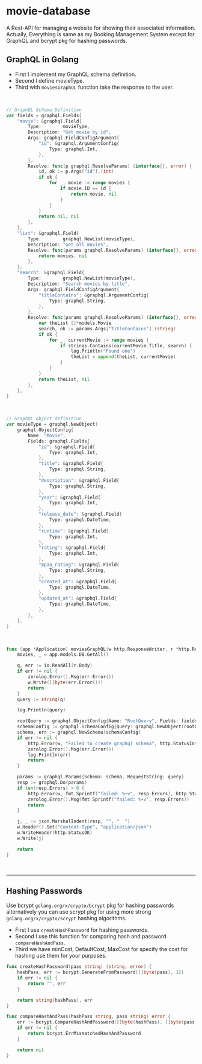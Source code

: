 # movie-database
A Rest-API for managing a website for showing their associated information.
Actually, Everything is same as my Booking Management System except for GraphQL and bcrypt pkg for hashing passwords.

## GraphQL in Golang
- First I implement my GraphQL schema definition.
- Second I define movieType.
- Third with ``` moviesGraphQL ``` function take the response to the user.
<br>

```go
// GraphQL Schema Definition
var fields = graphql.Fields{
	"movie": &graphql.Field{
		Type:        movieType,
		Description: "Get movie by id",
		Args: graphql.FieldConfigArgument{
			"id": &graphql.ArgumentConfig{
				Type: graphql.Int,
			},
		},
		Resolve: func(p graphql.ResolveParams) (interface{}, error) {
			id, ok := p.Args["id"].(int)
			if ok {
				for _, movie := range movies {
					if movie.ID == id {
						return movie, nil
					}
				}
			}
			return nil, nil
		},
	},
	"list": &graphql.Field{
		Type:        graphql.NewList(movieType),
		Description: "Get all movies",
		Resolve: func(params graphql.ResolveParams) (interface{}, error) {
			return movies, nil
		},
	},
	"search": &graphql.Field{
		Type:        graphql.NewList(movieType),
		Description: "Search movies by title",
		Args: graphql.FieldConfigArgument{
			"titleContains": &graphql.ArgumentConfig{
				Type: graphql.String,
			},
		},
		Resolve: func(params graphql.ResolveParams) (interface{}, error) {
			var theList []*models.Movie
			search, ok := params.Args["titleContains"].(string)
			if ok {
				for _, currentMovie := range movies {
					if strings.Contains(currentMovie.Title, search) {
						log.Println("Found one")
						theList = append(theList, currentMovie)
					}
				}
			}
			return theList, nil
		},
	},
}

```
<br>

```go
// GraphQL object definition
var movieType = graphql.NewObject(
	graphql.ObjectConfig{
		Name: "Movie",
		Fields: graphql.Fields{
			"id": &graphql.Field{
				Type: graphql.Int,
			},
			"title": &graphql.Field{
				Type: graphql.String,
			},
			"description": &graphql.Field{
				Type: graphql.String,
			},
			"year": &graphql.Field{
				Type: graphql.Int,
			},
			"release_date": &graphql.Field{
				Type: graphql.DateTime,
			},
			"runtime": &graphql.Field{
				Type: graphql.Int,
			},
			"rating": &graphql.Field{
				Type: graphql.Int,
			},
			"mpaa_rating": &graphql.Field{
				Type: graphql.String,
			},
			"created_at": &graphql.Field{
				Type: graphql.DateTime,
			},
			"updated_at": &graphql.Field{
				Type: graphql.DateTime,
			},
		},
	},
)
```
<br>

```go
func (app *Application) moviesGraphQL(w http.ResponseWriter, r *http.Request) {
	movies, _ = app.models.DB.GetAll()

	q, err := io.ReadAll(r.Body)
	if err != nil {
		zerolog.Error().Msg(err.Error())
		w.Write([]byte(err.Error()))
		return
	}
	query := string(q)

	log.Println(query)

	rootQuery := graphql.ObjectConfig{Name: "RootQuery", Fields: fields}
	schemaConfig := graphql.SchemaConfig{Query: graphql.NewObject(rootQuery)}
	schema, err := graphql.NewSchema(schemaConfig)
	if err != nil {
		http.Error(w, "Failed to create graphql schema", http.StatusInternalServerError)
		zerolog.Error().Msg(err.Error())
		log.Println(err)
		return
	}

	params := graphql.Params{Schema: schema, RequestString: query}
	resp := graphql.Do(params)
	if len(resp.Errors) > 0 {
		http.Error(w, fmt.Sprintf("failed: %+v", resp.Errors), http.StatusInternalServerError)
		zerolog.Error().Msg(fmt.Sprintf("failed: %+v", resp.Errors))
		return
	}

	j, _ := json.MarshalIndent(resp, "", "  ")
	w.Header().Set("Content-Type", "application/json")
	w.WriteHeader(http.StatusOK)
	w.Write(j)

	return
}
```
<br>

***

## Hashing Passwords
Use bcrypt ``` golang.org/x/crypto/bcrypt ``` pkg for hashing passwords alternatively you can use scrypt pkg for using more strong ``` golang.org/x/crypto/scrypt ``` hashing algorithms.

- First I use ``` createHashPassword ``` for hashing passwords.
- Second I use this function for comparing hash and password ``` compareHashAndPass ```.
- Third we have minCost, DefaultCost, MaxCost for specify the cost for hashing use them for your purposes.

```go
func createHashPassword(pass string) (string, error) {
	hashPass, err := bcrypt.GenerateFromPassword([]byte(pass), 12)
	if err != nil {
		return "", err
	}

	return string(hashPass), err
}

func compareHashAndPass(hashPass string, pass string) error {
	err := bcrypt.CompareHashAndPassword([]byte(hashPass), []byte(pass))
	if err != nil {
		return bcrypt.ErrMismatchedHashAndPassword
	}

	return nil
}
```